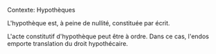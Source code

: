 Contexte: Hypothèques

L'hypothèque est, à peine de nullité, constituée par écrit.

L'acte constitutif d'hypothèque peut être à ordre. Dans ce cas, l'endos emporte translation du droit hypothécaire.